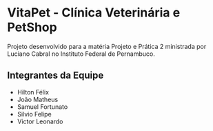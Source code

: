 # VitaPet - Clínica Veterinária e PetShop

Projeto desenvolvido para a matéria Projeto e Prática 2 ministrada por Luciano Cabral no Instituto Federal de Pernambuco.


## Integrantes da Equipe
- Hilton Félix
- João Matheus
- Samuel Fortunato
- Silvio Felipe 
- Victor Leonardo
